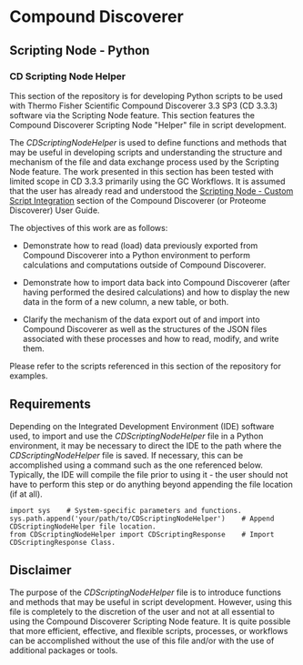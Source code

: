 # Compound Discoverer

## Scripting Node - Python

### CD Scripting Node Helper

This section of the repository is for developing Python scripts to be used with Thermo Fisher Scientific Compound Discoverer 3.3 SP3 (CD 3.3.3) software via the Scripting Node feature. This section features the Compound Discoverer Scripting Node "Helper" file in script development.

The *CDScriptingNodeHelper* is used to define functions and methods that may be useful in developing scripts and understanding the structure and mechanism of the file and data exchange process used by the Scripting Node feature. The work presented in this section has been tested with limited scope in CD 3.3.3 primarily using the GC Workflows. It is assumed that the user has already read and understood the [Scripting Node - Custom Script Integration](https://docs.thermofisher.com/r/Proteome-Discoverer-3.1-User-Guide/en-US1325195659v1 "Scripting Node - Custom Script Integration") section of the Compound Discoverer (or Proteome Discoverer) User Guide.

The objectives of this work are as follows:

-   Demonstrate how to read (load) data previously exported from Compound Discoverer into a Python environment to perform calculations and computations outside of Compound Discoverer.

-   Demonstrate how to import data back into Compound Discoverer (after having performed the desired calculations) and how to display the new data in the form of a new column, a new table, or both.

-   Clarify the mechanism of the data export out of and import into Compound Discoverer as well as the structures of the JSON files associated with these processes and how to read, modify, and write them.

Please refer to the scripts referenced in this section of the repository for examples.

## Requirements

Depending on the Integrated Development Environment (IDE) software used, to import and use the *CDScriptingNodeHelper* file in a Python environment, it may be necessary to direct the IDE to the path where the *CDScriptingNodeHelper* file is saved. If necessary, this can be accomplished using a command such as the one referenced below. Typically, the IDE will compile the file prior to using it - the user should not have to perform this step or do anything beyond appending the file location (if at all).

```{python}
import sys    # System-specific parameters and functions.
sys.path.append('your/path/to/CDScriptingNodeHelper')    # Append CDScriptingNodeHelper file location.
from CDScriptingNodeHelper import CDScriptingResponse    # Import CDScriptingResponse Class.
```

## Disclaimer

The purpose of the *CDScriptingNodeHelper* file is to introduce functions and methods that may be useful in script development. However, using this file is completely to the discretion of the user and not at all essential to using the Compound Discoverer Scripting Node feature. It is quite possible that more efficient, effective, and flexible scripts, processes, or workflows can be accomplished without the use of this file and/or with the use of additional packages or tools.